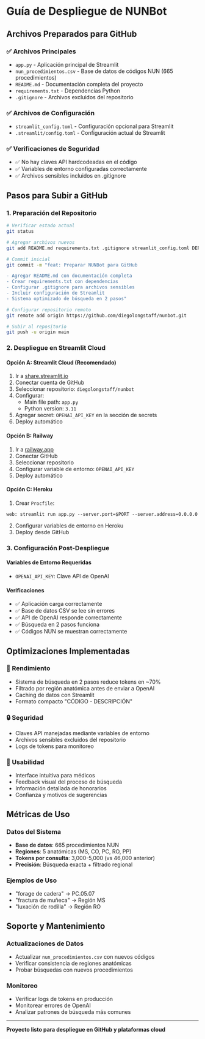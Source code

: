 # Guía de Despliegue de NUNBot

## Archivos Preparados para GitHub

### ✅ Archivos Principales
- `app.py` - Aplicación principal de Streamlit
- `nun_procedimientos.csv` - Base de datos de códigos NUN (665 procedimientos)
- `README.md` - Documentación completa del proyecto
- `requirements.txt` - Dependencias Python
- `.gitignore` - Archivos excluidos del repositorio

### ✅ Archivos de Configuración
- `streamlit_config.toml` - Configuración opcional para Streamlit
- `.streamlit/config.toml` - Configuración actual de Streamlit

### ✅ Verificaciones de Seguridad
- ✅ No hay claves API hardcodeadas en el código
- ✅ Variables de entorno configuradas correctamente
- ✅ Archivos sensibles incluidos en .gitignore

## Pasos para Subir a GitHub

### 1. Preparación del Repositorio
```bash
# Verificar estado actual
git status

# Agregar archivos nuevos
git add README.md requirements.txt .gitignore streamlit_config.toml DEPLOYMENT.md

# Commit inicial
git commit -m "feat: Preparar NUNBot para GitHub

- Agregar README.md con documentación completa
- Crear requirements.txt con dependencias
- Configurar .gitignore para archivos sensibles
- Incluir configuración de Streamlit
- Sistema optimizado de búsqueda en 2 pasos"

# Configurar repositorio remoto
git remote add origin https://github.com/diegolongstaff/nunbot.git

# Subir al repositorio
git push -u origin main
```

### 2. Despliegue en Streamlit Cloud

#### Opción A: Streamlit Cloud (Recomendado)
1. Ir a [share.streamlit.io](https://share.streamlit.io)
2. Conectar cuenta de GitHub
3. Seleccionar repositorio: `diegolongstaff/nunbot`
4. Configurar:
   - Main file path: `app.py`
   - Python version: `3.11`
5. Agregar secret: `OPENAI_API_KEY` en la sección de secrets
6. Deploy automático

#### Opción B: Railway
1. Ir a [railway.app](https://railway.app)
2. Conectar GitHub
3. Seleccionar repositorio
4. Configurar variable de entorno: `OPENAI_API_KEY`
5. Deploy automático

#### Opción C: Heroku
1. Crear `Procfile`:
```
web: streamlit run app.py --server.port=$PORT --server.address=0.0.0.0
```
2. Configurar variables de entorno en Heroku
3. Deploy desde GitHub

### 3. Configuración Post-Despliegue

#### Variables de Entorno Requeridas
- `OPENAI_API_KEY`: Clave API de OpenAI

#### Verificaciones
- ✅ Aplicación carga correctamente
- ✅ Base de datos CSV se lee sin errores
- ✅ API de OpenAI responde correctamente
- ✅ Búsqueda en 2 pasos funciona
- ✅ Códigos NUN se muestran correctamente

## Optimizaciones Implementadas

### 🚀 Rendimiento
- Sistema de búsqueda en 2 pasos reduce tokens en ~70%
- Filtrado por región anatómica antes de enviar a OpenAI
- Caching de datos con Streamlit
- Formato compacto "CÓDIGO - DESCRIPCIÓN"

### 🔒 Seguridad
- Claves API manejadas mediante variables de entorno
- Archivos sensibles excluidos del repositorio
- Logs de tokens para monitoreo

### 📱 Usabilidad
- Interface intuitiva para médicos
- Feedback visual del proceso de búsqueda
- Información detallada de honorarios
- Confianza y motivos de sugerencias

## Métricas de Uso

### Datos del Sistema
- **Base de datos**: 665 procedimientos NUN
- **Regiones**: 5 anatómicas (MS, CO, PC, RO, PP)
- **Tokens por consulta**: 3,000-5,000 (vs 46,000 anterior)
- **Precisión**: Búsqueda exacta + filtrado regional

### Ejemplos de Uso
- "forage de cadera" → PC.05.07
- "fractura de muñeca" → Región MS
- "luxación de rodilla" → Región RO

## Soporte y Mantenimiento

### Actualizaciones de Datos
- Actualizar `nun_procedimientos.csv` con nuevos códigos
- Verificar consistencia de regiones anatómicas
- Probar búsquedas con nuevos procedimientos

### Monitoreo
- Verificar logs de tokens en producción
- Monitorear errores de OpenAI
- Analizar patrones de búsqueda más comunes

---

**Proyecto listo para despliegue en GitHub y plataformas cloud**